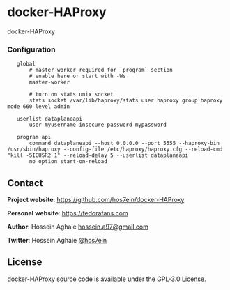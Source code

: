 # docker-HAProxy
docker-HAProxy


### Configuration ###

```
   global
       # master-worker required for `program` section
       # enable here or start with -Ws
       master-worker

       # turn on stats unix socket
       stats socket /var/lib/haproxy/stats user haproxy group haproxy mode 660 level admin
```

```
   userlist dataplaneapi
       user myusername insecure-password mypassword
```

```
   program api
       command dataplaneapi --host 0.0.0.0 --port 5555 --haproxy-bin /usr/sbin/haproxy --config-file /etc/haproxy/haproxy.cfg --reload-cmd "kill -SIGUSR2 1" --reload-delay 5 --userlist dataplaneapi
       no option start-on-reload
```


## Contact

**Project website**: https://github.com/hos7ein/docker-HAProxy

**Personal website**: https://fedorafans.com

**Author**: Hossein Aghaie <hossein.a97@gmail.com>

**Twitter**: Hossein Aghaie [@hos7ein](https://twitter.com/hos7ein)


## License

docker-HAProxy source code is available under the GPL-3.0 [License](/LICENSE).
